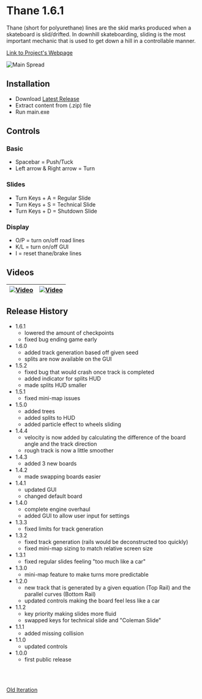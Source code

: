 # Thane 1.6.1                   
Thane (short for polyurethane) lines are the skid marks produced when a skateboard is slid/drifted. In downhill skateboarding, sliding is the most important mechanic that is used to get down a hill in a controllable manner.

[Link to Project's Webpage](https://www.williamlewww.com/mustard/)

![Main Spread](https://static1.squarespace.com/static/59da778fb078691435813db5/t/59ed44046f4ca3b804f93ba7/1508721675409/placeholder.png?format=2500w)


## Installation
- Download [Latest Release](https://github.com/WilliamLewww/Thane/releases)
- Extract content from (.zip) file
- Run main.exe

## Controls
### Basic
- Spacebar = Push/Tuck
- Left arrow & Right arrow = Turn

### Slides
- Turn Keys + A = Regular Slide
- Turn Keys + S = Technical Slide
- Turn Keys + D = Shutdown Slide

### Display
- O/P = turn on/off road lines
- K/L = turn on/off GUI
- I = reset thane/brake lines

## Videos

| [![Video](https://img.youtube.com/vi/i--V-p5Xf4Y/0.jpg)](https://www.youtube.com/watch?v=i--V-p5Xf4Y)  | [![Video](https://img.youtube.com/vi/vRrIBMhBG30/0.jpg)](https://www.youtube.com/watch?v=vRrIBMhBG30) |
| ------------- | ------------- |

## Release History
- 1.6.1
  - lowered the amount of checkpoints
  - fixed bug ending game early
- 1.6.0
  - added track generation based off given seed
  - splits are now available on the GUI
- 1.5.2
  - fixed bug that would crash once track is completed
  - added indicator for splits HUD
  - made splits HUD smaller
- 1.5.1
  - fixed mini-map issues
- 1.5.0
  - added trees
  - added splits to HUD
  - added particle effect to wheels sliding
- 1.4.4
  - velocity is now added by calculating the difference of the board angle and the track direction
  - rough track is now a little smoother
- 1.4.3
  - added 3 new boards
- 1.4.2
  - made swapping boards easier
- 1.4.1
  - updated GUI
  - changed default board
- 1.4.0
  - complete engine overhaul
  - added GUI to allow user input for settings
- 1.3.3
  - fixed limits for track generation
- 1.3.2
  - fixed track generation (rails would be deconstructed too quickly)
  - fixed mini-map sizing to match relative screen size
- 1.3.1
  - fixed regular slides feeling "too much like a car"
- 1.3.0
  - mini-map feature to make turns more predictable
- 1.2.0
  - new track that is generated by a given equation (Top Rail) and the parallel curves (Bottom Rail)
  - updated controls making the board feel less like a car
- 1.1.2
  - key priority making slides more fluid
  - swapped keys for technical slide and "Coleman Slide"
- 1.1.1
  - added missing collision
- 1.1.0
  - updated controls
- 1.0.0
  - first public release
  
<br><br>

[Old Iteration](https://github.com/WilliamLewww/Hotdog)
